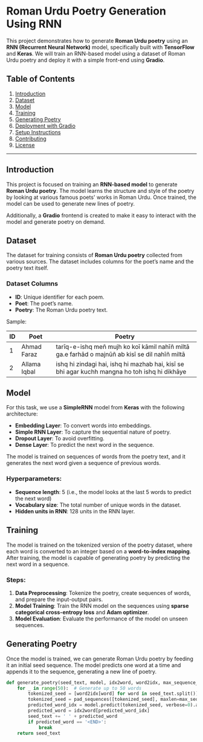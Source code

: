 # Roman Urdu Poetry Generation Using RNN

This project demonstrates how to generate **Roman Urdu poetry** using an **RNN (Recurrent Neural Network)** model, specifically built with **TensorFlow** and **Keras**. We will train an RNN-based model using a dataset of Roman Urdu poetry and deploy it with a simple front-end using **Gradio**.

## Table of Contents

1. [Introduction](#introduction)
2. [Dataset](#dataset)
3. [Model](#model)
4. [Training](#training)
5. [Generating Poetry](#generating-poetry)
6. [Deployment with Gradio](#deployment-with-gradio)
7. [Setup Instructions](#setup-instructions)
8. [Contributing](#contributing)
9. [License](#license)

---

## Introduction

This project is focused on training an **RNN-based model** to generate **Roman Urdu poetry**. The model learns the structure and style of the poetry by looking at various famous poets' works in Roman Urdu. Once trained, the model can be used to generate new lines of poetry.

Additionally, a **Gradio** frontend is created to make it easy to interact with the model and generate poetry on demand.

## Dataset

The dataset for training consists of **Roman Urdu poetry** collected from various sources. The dataset includes columns for the poet’s name and the poetry text itself.

### Dataset Columns

- **ID**: Unique identifier for each poem.
- **Poet**: The poet’s name.
- **Poetry**: The Roman Urdu poetry text.

Sample:

| ID  | Poet           | Poetry                                                                                       |
|-----|----------------|----------------------------------------------------------------------------------------------|
| 1   | Ahmad Faraz    | tarīq-e-ishq meñ mujh ko koī kāmil nahīñ miltā ga.e farhād o majnūñ ab kisī se dil nahīñ miltā |
| 2   | Allama Iqbal   | ishq hi zindagi hai, ishq hi mazhab hai, kisī se bhi agar kuchh mangna ho toh ishq hi dikhāye |

## Model

For this task, we use a **SimpleRNN** model from **Keras** with the following architecture:

- **Embedding Layer**: To convert words into embeddings.
- **Simple RNN Layer**: To capture the sequential nature of poetry.
- **Dropout Layer**: To avoid overfitting.
- **Dense Layer**: To predict the next word in the sequence.

The model is trained on sequences of words from the poetry text, and it generates the next word given a sequence of previous words.

### Hyperparameters:

- **Sequence length**: 5 (i.e., the model looks at the last 5 words to predict the next word)
- **Vocabulary size**: The total number of unique words in the dataset.
- **Hidden units in RNN**: 128 units in the RNN layer.

## Training

The model is trained on the tokenized version of the poetry dataset, where each word is converted to an integer based on a **word-to-index mapping**. After training, the model is capable of generating poetry by predicting the next word in a sequence.

### Steps:
1. **Data Preprocessing**: Tokenize the poetry, create sequences of words, and prepare the input-output pairs.
2. **Model Training**: Train the RNN model on the sequences using **sparse categorical cross-entropy loss** and **Adam optimizer**.
3. **Model Evaluation**: Evaluate the performance of the model on unseen sequences.

## Generating Poetry

Once the model is trained, we can generate Roman Urdu poetry by feeding it an initial seed sequence. The model predicts one word at a time and appends it to the sequence, generating a new line of poetry.

```python
def generate_poetry(seed_text, model, idx2word, word2idx, max_sequence_length=5):
    for _ in range(50):  # Generate up to 50 words
        tokenized_seed = [word2idx[word] for word in seed_text.split()]
        tokenized_seed = pad_sequences([tokenized_seed], maxlen=max_sequence_length, padding='post')
        predicted_word_idx = model.predict(tokenized_seed, verbose=0).argmax(axis=1)[0]
        predicted_word = idx2word[predicted_word_idx]
        seed_text += ' ' + predicted_word
        if predicted_word == '<END>':
            break
    return seed_text

